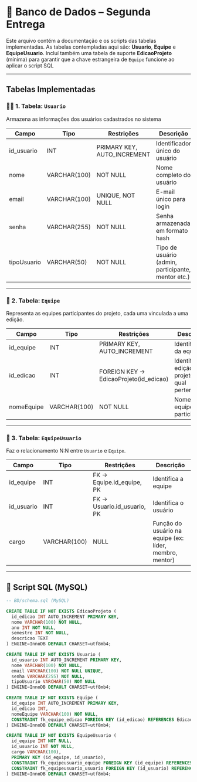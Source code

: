 # 🧩 Banco de Dados – Segunda Entrega

Este arquivo contém a documentação e os scripts das tabelas implementadas. As tabelas contempladas aqui são: **Usuario**, **Equipe** e **EquipeUsuario**. Incluí também uma tabela de suporte **EdicaoProjeto** (mínima) para garantir que a chave estrangeira de `Equipe` funcione ao aplicar o script SQL

---

## Tabelas Implementadas

### 🧑‍💻 1. Tabela: `Usuario`

Armazena as informações dos usuários cadastrados no sistema

| Campo       | Tipo         | Restrições                  | Descrição                                          |
| ----------- | ------------ | --------------------------- | -------------------------------------------------- |
| id_usuario  | INT          | PRIMARY KEY, AUTO_INCREMENT | Identificador único do usuário                     |
| nome        | VARCHAR(100) | NOT NULL                    | Nome completo do usuário                           |
| email       | VARCHAR(100) | UNIQUE, NOT NULL            | E-mail único para login                            |
| senha       | VARCHAR(255) | NOT NULL                    | Senha armazenada em formato hash                   |
| tipoUsuario | VARCHAR(50)  | NOT NULL                    | Tipo de usuário (admin, participante, mentor etc.) |

---

### 🧠 2. Tabela: `Equipe`

Representa as equipes participantes do projeto, cada uma vinculada a uma edição.

| Campo      | Tipo         | Restrições                             | Descrição                                      |
| ---------- | ------------ | -------------------------------------- | ---------------------------------------------- |
| id_equipe  | INT          | PRIMARY KEY, AUTO_INCREMENT            | Identificador da equipe                        |
| id_edicao  | INT          | FOREIGN KEY → EdicaoProjeto(id_edicao) | Identifica a edição do projeto à qual pertence |
| nomeEquipe | VARCHAR(100) | NOT NULL                               | Nome da equipe participante                    |

---

### 👥 3. Tabela: `EquipeUsuario`

Faz o relacionamento N:N entre `Usuario` e `Equipe`.

| Campo      | Tipo         | Restrições                  | Descrição                                               |
| ---------- | ------------ | --------------------------- | ------------------------------------------------------- |
| id_equipe  | INT          | FK → Equipe.id_equipe, PK   | Identifica a equipe                                     |
| id_usuario | INT          | FK → Usuario.id_usuario, PK | Identifica o usuário                                    |
| cargo      | VARCHAR(100) | NULL                        | Função do usuário na equipe (ex: líder, membro, mentor) |

---

## 💾 Script SQL (MySQL)

```sql
-- BD/schema.sql (MySQL)

CREATE TABLE IF NOT EXISTS EdicaoProjeto (
  id_edicao INT AUTO_INCREMENT PRIMARY KEY,
  nome VARCHAR(100) NOT NULL,
  ano INT NOT NULL,
  semestre INT NOT NULL,
  descricao TEXT
) ENGINE=InnoDB DEFAULT CHARSET=utf8mb4;

CREATE TABLE IF NOT EXISTS Usuario (
  id_usuario INT AUTO_INCREMENT PRIMARY KEY,
  nome VARCHAR(100) NOT NULL,
  email VARCHAR(100) NOT NULL UNIQUE,
  senha VARCHAR(255) NOT NULL,
  tipoUsuario VARCHAR(50) NOT NULL
) ENGINE=InnoDB DEFAULT CHARSET=utf8mb4;

CREATE TABLE IF NOT EXISTS Equipe (
  id_equipe INT AUTO_INCREMENT PRIMARY KEY,
  id_edicao INT,
  nomeEquipe VARCHAR(100) NOT NULL,
  CONSTRAINT fk_equipe_edicao FOREIGN KEY (id_edicao) REFERENCES EdicaoProjeto(id_edicao) ON DELETE SET NULL ON UPDATE CASCADE
) ENGINE=InnoDB DEFAULT CHARSET=utf8mb4;

CREATE TABLE IF NOT EXISTS EquipeUsuario (
  id_equipe INT NOT NULL,
  id_usuario INT NOT NULL,
  cargo VARCHAR(100),
  PRIMARY KEY (id_equipe, id_usuario),
  CONSTRAINT fk_equipeusuario_equipe FOREIGN KEY (id_equipe) REFERENCES Equipe(id_equipe) ON DELETE CASCADE ON UPDATE CASCADE,
  CONSTRAINT fk_equipeusuario_usuario FOREIGN KEY (id_usuario) REFERENCES Usuario(id_usuario) ON DELETE CASCADE ON UPDATE CASCADE
) ENGINE=InnoDB DEFAULT CHARSET=utf8mb4;
```
